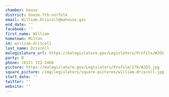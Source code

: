 ```yaml
---
chamber: house
district: house-7th-norfolk
email: William.Driscoll@mahouse.gov
end_date: ''
facebook: ''
first_name: William
hometown: Milton
id: william-driscoll
last_name: Driscoll
malegislature_url: https://malegislature.gov/Legislators/Profile/WJD1
party: D
phone: (617) 722-2460
picture: https://malegislature.gov/Legislators/Profile/170/WJD1.jpg
square_picture: /img/legislators/square-pictures/william-driscoll.jpg
start_date: ''
twitter: ''
website: ''
---
```

